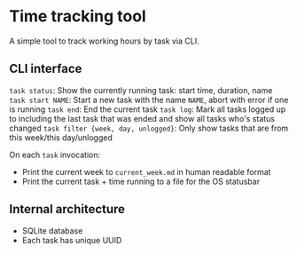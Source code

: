 # Time tracking tool

A simple tool to track working hours by task via CLI.

## CLI interface

`task status`: Show the currently running task: start time, duration, name
`task start NAME`: Start a new task with the name `NAME`, abort with error if one is running
`task end`: End the current task
`task log`: Mark all tasks logged up to including the last task that was ended and show all tasks who's status changed
`task filter {week, day, unlogged}`: Only show tasks that are from this week/this day/unlogged

On each `task` invocation: 
- Print the current week to `current_week.md` in human readable format
- Print the current task + time running to a file for the OS statusbar

## Internal architecture

- SQLite database
- Each task has unique UUID
